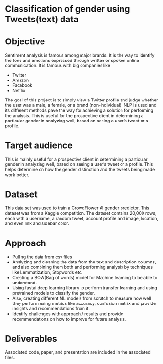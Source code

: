 # Classification of gender using Tweets(text) data
# Objective
Sentiment analysis is famous among major brands. It is the way to identify the tone and emotions expressed through written or spoken online communication. It is famous with big companies like
* Twitter
* Amazon
* Facebook
* Netflix

The goal of this project is to simply view a Twitter profile and judge whether the user was a male, a female, or a brand (non-individual). NLP is used and its different methods pave the way for achieving a solution for performing the analysis. This is useful for the prospective client in determining a particular gender in analyzing well, based on seeing a user’s tweet or a profile.

# Target audience
This is mainly useful for a prospective client in determining a particular gender in analyzing well, based on seeing a user’s tweet or a profile. This helps determine on how the gender distinction and the tweets being made work better.

# Dataset
This data set was used to train a CrowdFlower AI gender predictor. This dataset was from a Kaggle competition. The dataset contains 20,000 rows, each with a username, a random tweet, account profile and image, location, and even link and sidebar color. 

# Approach
* Pulling the data from csv files
* Analyzing and cleaning the data from the text and description columns, and also combining them both and performing analysis by techniques like Lemmatization, Stopwords etc.
* Creating a BOW(Bag of words) model for Machine learning to be able to understand.
* Using fastai deep learning library to perform transfer learning and using pretrained models to classify the gender.
* Also, creating different ML models from scratch to measure how well they perform using metrics like accuracy, confusion matrix and provide insights and recommendations from it.
* Identify challenges with approach / results and provide recommendations on how to improve for future analysis.

# Deliverables
Associated code, paper, and presentation are included in the associated files.
